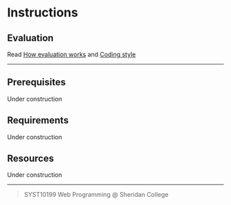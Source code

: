# Instructions



## Evaluation 

Read [How evaluation works](how_evaluation_works.md) and [Coding style](coding_style.md)

---

## Prerequisites

Under construction

## Requirements

Under construction

## Resources

Under construction

---

> SYST10199 Web Programming @ Sheridan College

